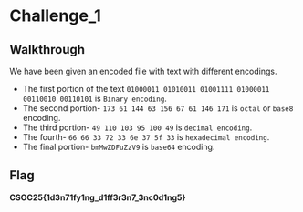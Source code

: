 # Challenge_1
## Walkthrough
We have been given an encoded file with text with different encodings.  
- The first portion of the text `01000011 01010011 01001111 01000011 00110010 00110101` is `Binary encoding`.  
- The second portion- `173 61 144 63 156 67 61 146 171` is  `octal` or `base8` encoding.  
- The third portion- `49 110 103 95 100 49` is `decimal encoding`.  
- The fourth- `66 66 33 72 33 6e 37 5f 33` is `hexadecimal encoding`.  
- The final portion- `bmMwZDFuZzV9` is `base64` encoding.  
## Flag
**CSOC25{1d3n71fy1ng_d1ff3r3n7_3nc0d1ng5}**
